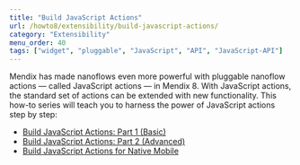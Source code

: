 ```yaml
---
title: "Build JavaScript Actions"
url: /howto8/extensibility/build-javascript-actions/
category: "Extensibility"
menu_order: 40
tags: ["widget", "pluggable", "JavaScript", "API", "JavaScript-API"]
---
```


Mendix has made nanoflows even more powerful with pluggable nanoflow actions — called JavaScript actions — in Mendix 8. With JavaScript actions, the standard set of actions can be extended with new functionality. This how-to series will teach you to harness the power of JavaScript actions step by step: 

* [Build JavaScript Actions: Part 1 (Basic)](/howto8/extensibility/write-javascript-actions/)
* [Build JavaScript Actions: Part 2 (Advanced)](/howto8/extensibility/write-javascript-github/)
* [Build JavaScript Actions for Native Mobile](/howto8/extensibility/create-native-javascript-action/)
